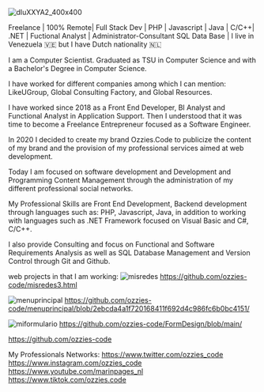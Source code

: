 ![dIuXXYA2_400x400](https://github.com/ozzies-code/ozzies-code/assets/83247451/b2628348-b189-487c-93a1-70ee0e776c0f)


Freelance | 100% Remote| Full Stack Dev | PHP | Javascript | Java | C/C++| .NET | Fuctional Analyst | Administrator-Consultant SQL Data Base | I live in Venezuela 🇻🇪 but I have Dutch nationality 🇳🇱

I am a Computer Scientist. Graduated as TSU in Computer Science and with a Bachelor's Degree in Computer Science. 

I have worked for different companies among which I can mention: LikeUGroup, Global Consulting Factory, and Global Resources. 

I have worked since 2018 as a Front End Developer, BI Analyst and Functional Analyst in Application Support. Then I understood that it was time to become a Freelance Entrepreneur focused as a Software Engineer. 

 In 2020 I decided to create my brand Ozzies.Code to publicize the content of my brand and the provision of my professional services aimed at web development. 

 Today I am focused on software development and Development and Programming Content Management through the administration of my different professional social networks. 

My Professional Skills are Front End Development, Backend development through languages ​​such as: PHP, Javascript, Java, in addition to working with languages ​​such as .NET Framework focused on Visual Basic and C#, C/C++. 

I also provide Consulting and focus on Functional and Software Requirements Analysis as well as SQL Database Management and Version Control through Git and Github.

web projects in that I am working:
![misredes](https://github.com/ozzies-code/ozzies-code/assets/83247451/c02db9d5-e259-4b7c-b0a4-c91b1afeba13)
https://github.com/ozzies-code/misredes3.html

![menuprincipal](https://github.com/ozzies-code/ozzies-code/assets/83247451/56202684-2041-4c6f-ac0d-74bc4878aa95)
https://github.com/ozzies-code/menuprincipal/blob/2ebcda4a1f720168411f692d4c986fc6b0bc4151/

![miformulario](https://github.com/ozzies-code/ozzies-code/assets/83247451/9a0a2e12-e91e-4e60-9df6-576ca1922539)
https://github.com/ozzies-code/FormDesign/blob/main/

https://github.com/ozzies-code

My Professionals Networks:
https://www.twitter.com/ozzies_code
https://www.instagram.com/ozzies_code
https://www.youtube.com/marinpages_nl
https://www.tiktok.com/ozzies.code





<!--


**ozzies-code/ozzies-code** is a ✨ _special_ ✨ repository because its `README.md` (this file) appears on your GitHub profile.

Here are some ideas to get you started:

- 🔭 I’m currently working on ...
- 🌱 I’m currently learning ...
- 👯 I’m looking to collaborate on ...
- 🤔 I’m looking for help with ...
- 💬 Ask me about ...
- 📫 How to reach me: ...
- 😄 Pronouns: ...
- ⚡ Fun fact: ...
-->
